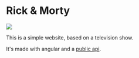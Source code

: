 # Rick & Morty

<img src="https://img.shields.io/badge/status-in%20development-important?style=for-the-badge&logo=appveyor" />

This is a simple website, based on a television show.

It's made with angular and a [public api](https://rickandmortyapi.com/).